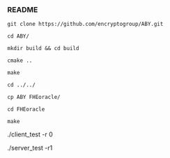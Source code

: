 ### README

`git clone https://github.com/encryptogroup/ABY.git`

`cd ABY/`

`mkdir build && cd build`

`cmake ..`

`make`

`cd ../../`

`cp ABY FHEoracle/`

`cd FHEoracle`

`make`

./client_test -r 0

./server_test -r1